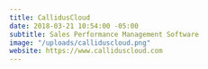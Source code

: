 ```yaml
---
title: CallidusCloud
date: 2018-03-21 10:54:00 -05:00
subtitle: Sales Performance Management Software
image: "/uploads/calliduscloud.png"
website: https://www.calliduscloud.com
---
```

